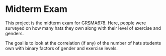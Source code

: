 # Midterm Exam

This project is the midterm exam for GRSMA678. Here, people were surveyed on how many hats they own along with their level of exercise and genders.

The goal is to look at the correlation (if any) of the number of hats students own with binary factors of gender and exercise levels.
